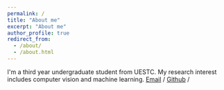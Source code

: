 ```yaml
---
permalink: /
title: "About me"
excerpt: "About me"
author_profile: true
redirect_from:
  - /about/
  - /about.html
---
```

I'm a third year undergraduate student from UESTC. My research interest includes computer vision and machine learning.
[Email](2022090910014@std.uestc.edu.cn) / [Github](https://github.com/wjhswo) / 
